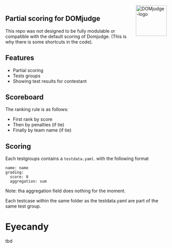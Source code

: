 <img align="right" width="96px" alt="DOMjudge-logo" src="./doc/logos/DOMjudgelogo-with-white-background.png">

Partial scoring for DOMjudge
--------

This repo was not designed to be fully modulable or compatible with the default scoring of Domjudge. (This is why there is some shortcuts in the code).

## Features
- Partial scoring
- Tests groups
- Showing test results for contestant

## Scoreboard
The ranking rule is as follows:
- First rank by score
- Then by penalties (if tie)
- Finally by team name (if tie)

## Scoring
Each testgroups contains a `testdata.yaml`. with the following format
```console
name: name
grading:
  score: 0
  aggregation: sum
```
Note: tha aggregation field does nothing for the moment.

Each testcase within the same folder as the testdata.yaml are part of the same test group.

# Eyecandy
tbd